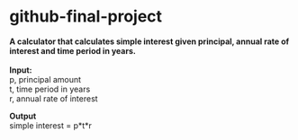 # github-final-project
**A calculator that calculates simple interest given principal, annual rate of interest and time period in years.**<br>
<br>
**Input:**<br>
   p, principal amount<br>
   t, time period in years<br>
   r, annual rate of interest<br>

**Output**<br>
   simple interest = p\*t\*r<br>
